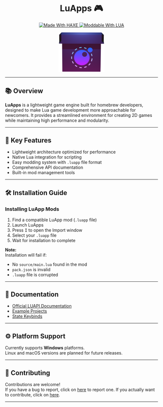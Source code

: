 <h1 align="center">LuApps 🎮</h1>
<p align="center">
  <a href="https://haxe.org/">
    <img src="https://img.shields.io/badge/-HAXE-262626.svg?logo=haxe&style=for-the-badge" alt="Made With HAXE">
  </a>
  <a href="https://www.lua.org/">
    <img src="https://img.shields.io/badge/LUA-262626?style=for-the-badge&logo=lua" alt="Moddable With LUA">
  </a>
</p>

<p align="center">
  <a href="https://github.com/NAEL2XD/LuApps">
    <img src="assets/images/icons/iconOG.png" alt="LuApps Logo" width="150">
  </a>
</p>

---

## 📚 Overview

**LuApps** is a lightweight game engine built for homebrew developers, designed to make Lua game development more approachable for newcomers. It provides a streamlined environment for creating 2D games while maintaining high performance and modularity.

---

## 🎯 Key Features

- Lightweight architecture optimized for performance  
- Native Lua integration for scripting  
- Easy modding system with `.luapp` file format  
- Comprehensive API documentation  
- Built-in mod management tools  

---

## 🛠️ Installation Guide

### Installing LuApp Mods

1. Find a compatible LuApp mod (`.luapp` file)  
2. Launch LuApps  
3. Press <kbd>I</kbd> to open the Import window  
4. Select your `.luapp` file  
5. Wait for installation to complete  

 **Note:**  
 Installation will fail if:  
 - No `source/main.lua` found in the mod  
 - `pack.json` is invalid  
 - `.luapp` file is corrupted  

---

## 📖 Documentation

- [Official LUAPI Documentation](https://github.com/NAEL2XD/LuApps/wiki/All-LUA-APIs.-(Functions,-Variables-and-Events.))  
- [Example Projects](https://github.com/NAEL2XD/LuApps/wiki/LuApp-Examples)  
- [State Keybinds](https://github.com/NAEL2XD/LuApps/wiki/State-Keybinds)  

---

## ⚙️ Platform Support

Currently supports **Windows** platforms.  
Linux and macOS versions are planned for future releases.

---

## 🤝 Contributing

Contributions are welcome!  
If you have a bug to report, click on [here](https://github.com/NAEL2XD/LuApps/issues) to report one.
If you actually want to contribute, click on [here](https://github.com/NAEL2XD/LuApps/pulls).

---
